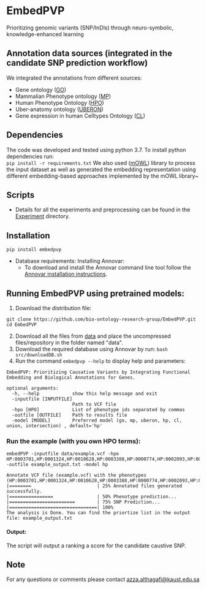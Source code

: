 # EmbedPVP
Prioritizing genomic variants (SNP/InDls) through neuro-symbolic, knowledge-enhanced learning

## Annotation data sources (integrated in the candidate SNP prediction workflow)
We integrated the annotations from different sources:
- Gene ontology ([GO](http://geneontology.org/docs/download-go-annotations/))
- Mammalian Phenotype ontology ([MP](http://www.informatics.jax.org/vocab/mp_ontology))
- Human Phenotype Ontology ([HPO](https://hpo.jax.org/app/download/annotation))
- Uber-anatomy ontology ([UBERON](https://www.ebi.ac.uk/ols/ontologies/uberon))
- Gene expression in human Celltypes Ontology ([CL](https://www.nature.com/articles/s41586-018-0590-4))


## Dependencies
The code was developed and tested using python 3.7. To install python dependencies run:  
 `pip install -r requirements.txt`
We also used ([mOWL](hhttps://github.com/bio-ontology-research-group/mowl)) library to process the input dataset as well as generated the embedding representation using different embedding-based approaches implemented by the mOWL library~

## Scripts
- Details for all the experiments and preprocessing can be found in the [Experiment](https://github.com/bio-ontology-research-group/EmbedPVP/tree/main/src) directory.

## Installation

```
pip install embedpvp
```

- Database requirements: Installing Annovar: 
  - To download and install the Annovar command line tool follow the [Annovar installation instructions](https://annovar.openbioinformatics.org/en/latest/user-guide/download/).

## Running EmbedPVP using pretrained models:
1. Download the distribution file:
```
git clone https://github.com/bio-ontology-research-group/EmbedPVP.git
cd EmbedPVP
```
2. Download all the files from [data]() and place the uncompressed files/repository in the folder named "data".
3. Download the required database using Annovar by run:  `bash src/downloadDB.sh`
4. Run the command `embedpvp --help` to display help and parameters:

```
EmbedPVP: Prioritizing Causative Variants by Integrating Functional Embedding and Biological Annotations for Genes.

optional arguments:
  -h, --help            show this help message and exit
  -inputfile [INPUTFILE]
                        Path to VCF file
  -hpo [HPO]            List of phenotype ids separated by commas
  -outfile [OUTFILE]    Path to results file
  -model [MODEL]        Preferred model (go, mp, uberon, hp, cl, union, intersection) , default='hp'
```

### Run the example (with you own HPO terms):
    embedPVP -inputfile data/example.vcf -hpo HP:0003701,HP:0001324,HP:0010628,HP:0003388,HP:0000774,HP:0002093,HP:0000508,HP:0000218,HP:0000007  -outfile example_output.txt -model hp 

 ```   
 Annotate VCF file (example.vcf) with the phenotypes (HP:0003701,HP:0001324,HP:0010628,HP:0003388,HP:0000774,HP:0002093,HP:0000508,HP:0000218,HP:0000007)...
 |========                        | 25% Annotated files generated successfully.
 |================                | 50% Phenotype prediction...
 |========================        | 75% SNP Prediction...
 |================================| 100%
The analysis is Done. You can find the priortize list in the output file: example_output.txt 

```

#### Output:
The script will output a ranking a score for the candidate caustive SNP. 

## Note
For any questions or comments please contact azza.althagafi@kaust.edu.sa
